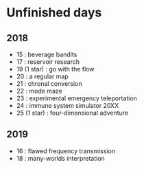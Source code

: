 # Unfinished days

## 2018

* 15 : beverage bandits
* 17 : reservoir research
* 19 (1 star) : go with the flow
* 20 : a regular map
* 21 : chronal conversion
* 22 : mode maze 
* 23 : experimental emergency teleportation
* 24 : immune system simulator 20XX
* 25 (1 star) : four-dimensional adventure

## 2019

* 16 : flawed frequency transmission
* 18 : many-worlds interpretation

